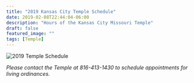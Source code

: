 ```yaml
---
title: "2019 Kansas City Temple Schedule"
date: 2019-02-08T22:44:04-06:00
description: "Hours of the Kansas City Missouri Temple"
draft: false
featured_image: ""
tags: [Temple]
---
```


![2019 Temple Schedule](/images/posts/2019-temple-schedule-optimized.png)

*Please contact the Temple at 816-413-1430 to schedule appointments for living ordinances.*